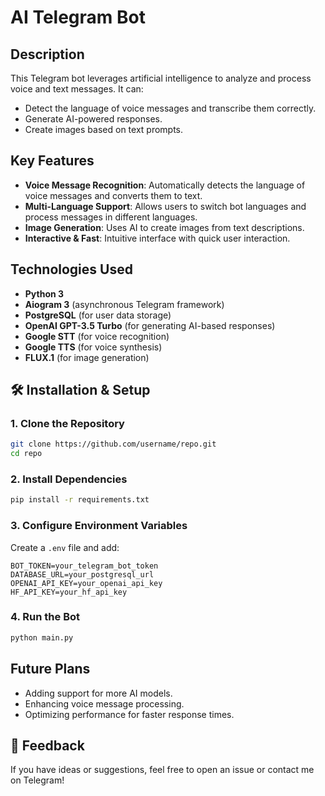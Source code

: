 # AI Telegram Bot

## Description
This Telegram bot leverages artificial intelligence to analyze and process voice and text messages. It can:
- Detect the language of voice messages and transcribe them correctly.
- Generate AI-powered responses.
- Create images based on text prompts.

##  Key Features
- **Voice Message Recognition**: Automatically detects the language of voice messages and converts them to text.
- **Multi-Language Support**: Allows users to switch bot languages and process messages in different languages.
- **Image Generation**: Uses AI to create images from text descriptions.
- **Interactive & Fast**: Intuitive interface with quick user interaction.

## Technologies Used
- **Python 3**
- **Aiogram 3** (asynchronous Telegram framework)
- **PostgreSQL** (for user data storage)
- **OpenAI GPT-3.5 Turbo** (for generating AI-based responses)
- **Google STT** (for voice recognition)
- **Google TTS** (for voice synthesis)
- **FLUX.1** (for image generation)

## 🛠 Installation & Setup
### 1. Clone the Repository
```bash
git clone https://github.com/username/repo.git
cd repo
```

### 2. Install Dependencies
```bash
pip install -r requirements.txt
```

### 3. Configure Environment Variables
Create a `.env` file and add:
```
BOT_TOKEN=your_telegram_bot_token
DATABASE_URL=your_postgresql_url
OPENAI_API_KEY=your_openai_api_key
HF_API_KEY=your_hf_api_key
```

### 4. Run the Bot
```bash
python main.py
```

## Future Plans
- Adding support for more AI models.
- Enhancing voice message processing.
- Optimizing performance for faster response times.

## 💌 Feedback
If you have ideas or suggestions, feel free to open an issue or contact me on Telegram!

